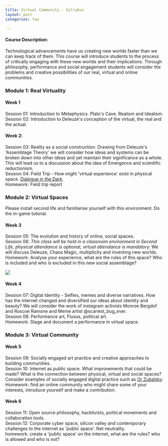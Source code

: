 ```yaml
---
title: Virtual Community - Syllabus
layout: post
categories: taa

---
```


#### Course Description:

Technological advancements have us creating new worlds faster than we can keep track of them. This course will introduce students to the process of critically engaging with these new worlds and their implications. Through philosophy, performance and social engagement students will consider the problems and creative possibilities of our real, virtual and online communities.


### Module 1: Real Virtuality

#### Week 1
Session 01:  Introduction to Metaphysics. Plato's Cave. Realism and Idealism.<br/>
Session 02: Introduction to Deleuze's conception of the virtual, the real and the actual.

#### Week 2:
Session 03: Reality as a social construction. Drawing from Deleuze's 'Assemblage Theory' we will consider how ideas and systems can be broken down into other ideas and yet maintain their significance as a whole. This will lead us to a discussion about the idea of Emergence and scientific reductionism.<br/>
Session 04: Field Trip - How might 'virtual experience' exist in physical space. [Dialogue in the Dark](http://www.dialogue-in-the-dark.com/).<br/>
Homework:  Field trip report

### Module 2:  Virtual Spaces

Please install second life and familiarise yourself with this environment. Do the in-game tutorial.

#### Week 3
Session 05: The evolution and history of online, social spaces.<br/>
Session 06: _This class will be held in a classroom environment in Second Life, physical attendance is optional, virtual attendance is mandatory._ We will discuss Deleuze, Chaos Magic, multiplicity and inventing new worlds.<br/>
Homework: Analyse your experience, what are the rules of this space? Who is included and who is excluded in this new social assemblage?

![](https://i.ytimg.com/vi/-kp6eAhFEcg/maxresdefault.jpg)

#### Week 4
Session 07: Digital Identity - Selfies, memes and diverse narratives. How has the internet changed and diversified our ideas about identity and beauty? We will consider the work of instagram activists Monroe Bergdof and Roscoe Ramone and Meme artist @scariest_bug_ever.<br/>
Session 08: Performance art, Fluxus, political art.<br/>
Homework: Stage and document a performance in virtual space.


### Module 3: Virtual Community
#### Week 5
Session 09: Socially engaged art practice and creative approaches to building communities.<br/>
Session 10: Internet as public space. What improvements that could be made? What is the connection between physical, virtual and social spaces? Consider examples of socially engaged digital practice such as [Or Zubalsky](http://orzubalsky.com/).  <br/>
Homework: find an online community who might share some of your interests, introduce yourself and make a contribution.

#### Week 6
Session 11: Open source philosophy, hacktivists, political movements and collaboration tools. <br/>
Session 12: Corporate cyber space, silicon valley and contemporary challenges to the internet as 'public space'. Net neutrality.<br/>
homework: create a 'public space' on the internet, what are the rules? who is allowed and who is not?
